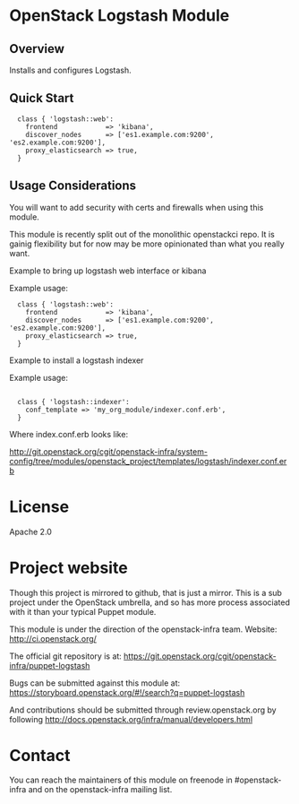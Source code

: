 # OpenStack Logstash Module

## Overview

Installs and configures Logstash.

## Quick Start

```puppet
  class { 'logstash::web':
    frontend            => 'kibana',
    discover_nodes      => ['es1.example.com:9200', 'es2.example.com:9200'],
    proxy_elasticsearch => true,
  }
```

## Usage Considerations

You will want to add security with certs and firewalls when using this
module.

This module is recently split out of the monolithic openstackci repo.
It is gainig flexibility but for now may be more opinionated than
what you really want.

Example to bring up logstash web interface or kibana

Example usage:

```puppet
  class { 'logstash::web':
    frontend            => 'kibana',
    discover_nodes      => ['es1.example.com:9200', 'es2.example.com:9200'],
    proxy_elasticsearch => true,
  }
```

Example to install a logstash indexer

Example usage:

```puppet

  class { 'logstash::indexer':
    conf_template => 'my_org_module/indexer.conf.erb',
  }
```

Where index.conf.erb looks like:

http://git.openstack.org/cgit/openstack-infra/system-config/tree/modules/openstack_project/templates/logstash/indexer.conf.erb

# License

Apache 2.0

# Project website

Though this project is mirrored to github, that is just a mirror. This
is a sub project under the OpenStack umbrella, and so has more process
associated with it than your typical Puppet module.

This module is under the direction of the openstack-infra team.
Website: http://ci.openstack.org/

The official git repository is at:
https://git.openstack.org/cgit/openstack-infra/puppet-logstash

Bugs can be submitted against this module at:
https://storyboard.openstack.org/#!/search?q=puppet-logstash

And contributions should be submitted through review.openstack.org
by following http://docs.openstack.org/infra/manual/developers.html

# Contact

You can reach the maintainers of this module on freenode in #openstack-infra
and on the openstack-infra mailing list.
